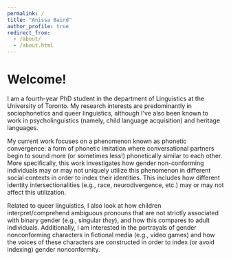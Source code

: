 ```yaml
---
permalink: /
title: "Anissa Baird"
author_profile: true
redirect_from: 
  - /about/
  - /about.html
---
```


Welcome!
======
I am a fourth-year PhD student in the department of Linguistics at the University of Toronto. My research interests are predominantly in sociophonetics and queer linguistics, although I've also been known to work in psycholinguistics (namely, child language acquisition) and heritage languages.

My current work focuses on a phenomenon known as phonetic convergence: a form of phonetic imitation where conversational partners begin to sound more (or sometimes less!) phonetically similar to each other. More specifically, this work investigates how gender non-conforming individuals may or may not uniquely utilize this phenomenon in different social contexts in order to index their identities. This includes how different identity intersectionalities (e.g., race, neurodivergence, etc.) may or may not affect this utilization.

Related to queer linguistics, I also look at how children interpret/comprehend ambiguous pronouns that are not strictly associated with binary gender (e.g., singular *they*), and how this compares to adult individuals. Additionally, I am interested in the portrayals of gender nonconforming characters in fictional media (e.g., video games) and how the voices of these characters are constructed in order to index (or avoid indexing) gender nonconformity.
